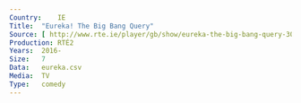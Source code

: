 ```yaml
---
Country:	IE
Title:	"Eureka! The Big Bang Query"
Source:	[ http://www.rte.ie/player/gb/show/eureka-the-big-bang-query-30003919/ ]
Production:	RTÉ2
Years:	2016-
Size:	7
Data:	eureka.csv
Media:	TV
Type:	comedy
---
```

